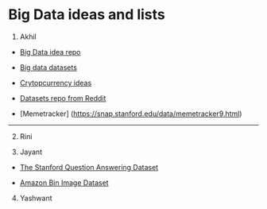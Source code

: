 # Big Data ideas and lists

1. Akhil
* [Big Data idea repo](https://github.com/onurakpolat/awesome-bigdata)

* [Big data datasets](http://hadoopilluminated.com/hadoop_illuminated/Public_Bigdata_Sets.html)

* [Crytopcurrency ideas](https://www.producthunt.com/posts/game-of-coins)

* [Datasets repo from Reddit](https://www.reddit.com/r/datasets/comments/58og49/request_looking_for_big_data_sets_of_size_over/)

* [Memetracker] (https://snap.stanford.edu/data/memetracker9.html)
-------------------------------------------------------------------------
2. Rini

3. Jayant
* [The Stanford Question Answering Dataset](https://rajpurkar.github.io/SQuAD-explorer/explore/1.1/dev/)

* [Amazon Bin Image Dataset](https://aws.amazon.com/public-datasets/amazon-bin-images/)

4. Yashwant

